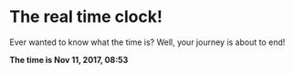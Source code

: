 # The real time clock!

Ever wanted to know what the time is? Well, your journey is about to end!

**The time is Nov 11, 2017, 08:53**